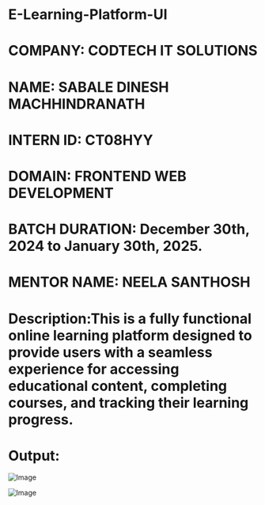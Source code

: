 # E-Learning-Platform-UI

# COMPANY: CODTECH IT SOLUTIONS

# NAME: SABALE DINESH MACHHINDRANATH

# INTERN ID: CT08HYY

# DOMAIN: FRONTEND WEB DEVELOPMENT

# BATCH DURATION: December 30th, 2024 to January 30th, 2025.

# MENTOR NAME: NEELA SANTHOSH

# Description:This is a fully functional online learning platform designed to provide users with a seamless experience for accessing educational content, completing courses, and tracking their learning progress.

# Output:

![Image](https://github.com/user-attachments/assets/f1e21c6a-d49a-44e3-bf8e-2b61e781fee2)

![Image](https://github.com/user-attachments/assets/511bc09f-959c-40e9-9153-4a51dbeba1d0)
